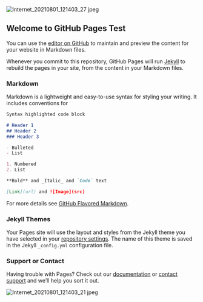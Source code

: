 ![Internet_20210801_121403_27 jpeg](https://user-images.githubusercontent.com/64759456/127922477-0d096a1d-29b0-4ce1-9f6f-631e11e3a196.jpg)
## Welcome to GitHub Pages Test

You can use the [editor on GitHub](https://github.com/MARGUER/marguer.github.io/edit/main/index.md) to maintain and preview the content for your website in Markdown files.

Whenever you commit to this repository, GitHub Pages will run [Jekyll](https://jekyllrb.com/) to rebuild the pages in your site, from the content in your Markdown files.

### Markdown

Markdown is a lightweight and easy-to-use syntax for styling your writing. It includes conventions for

```markdown
Syntax highlighted code block

# Header 1
## Header 2
### Header 3

- Bulleted
- List

1. Numbered
2. List

**Bold** and _Italic_ and `Code` text

[Link](url) and ![Image](src)
```

For more details see [GitHub Flavored Markdown](https://guides.github.com/features/mastering-markdown/).

### Jekyll Themes

Your Pages site will use the layout and styles from the Jekyll theme you have selected in your [repository settings](https://github.com/MARGUER/marguer.github.io/settings/pages). The name of this theme is saved in the Jekyll `_config.yml` configuration file.

### Support or Contact

Having trouble with Pages? Check out our [documentation](https://docs.github.com/categories/github-pages-basics/) or [contact support](https://support.github.com/contact) and we’ll help you sort it out.

![Internet_20210801_121403_21 jpeg](https://user-images.githubusercontent.com/64759456/127922836-16ec52df-bd7b-459d-8ff0-5970d5c38419.jpg)

